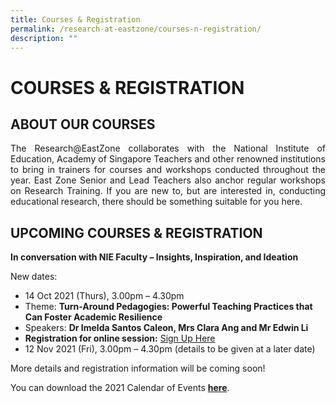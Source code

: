```yaml
---
title: Courses & Registration
permalink: /research-at-eastzone/courses-n-registration/
description: ""
---
```

# COURSES & REGISTRATION

## ABOUT OUR COURSES

<p style="text-align: justify;">The Research@EastZone collaborates with the National Institute of Education, Academy of Singapore Teachers and other renowned institutions to bring in trainers for courses and workshops conducted throughout the year. East Zone Senior and Lead Teachers also anchor regular workshops on Research Training. If you are new to, but are interested in, conducting educational research, there should be something suitable for you here.</p>

## UPCOMING COURSES & REGISTRATION

**In conversation with NIE Faculty – Insights, Inspiration, and Ideation**

New dates:

*   14 Oct 2021 (Thurs), 3.00pm – 4.30pm
*   Theme: **Turn-Around Pedagogies: Powerful Teaching Practices that Can Foster Academic Resilience**
*   Speakers: **Dr Imelda Santos Caleon, Mrs Clara Ang and Mr Edwin Li**
*   **Registration for online session:** [Sign Up Here](https://forms.gle/2B7nGheCyvFjeKqbA)
*   12 Nov 2021 (Fri), 3.00pm – 4.30pm (details to be given at a later date)

More details and registration information will be coming soon!

  

You can download the 2021 Calendar of Events [**here**](https://www.temasekjc.moe.edu.sg/qql/slot/u550/2021/Research@EastZone/Courses%20&%20Registration/ResearchEZ%20calendar%202021.pdf).